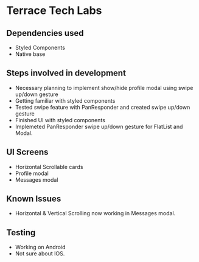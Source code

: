 # Terrace Tech Labs

## Dependencies used
- Styled Components 
- Native base


## Steps involved in development
- Necessary planning to implement show/hide profile modal using swipe up/down gesture
- Getting familiar with styled components
- Tested swipe feature with PanResponder and created swipe up/down gesture
- Finished UI with styled components 
- Implemeted PanResponder swipe up/down gesture for FlatList and Modal.


## UI Screens
- Horizontal Scrollable cards
- Profile modal
- Messages modal

## Known Issues
- Horizontal & Vertical Scrolling now working in Messages modal.


## Testing
- Working on Android
- Not sure about IOS.
